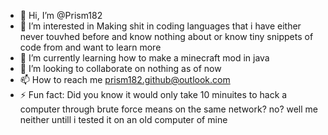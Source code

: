 - 👋 Hi, I’m @Prism182
- 👀 I’m interested in Making shit in coding languages that i have either never touvhed before and know nothing about or know tiny snippets of code from and want to learn more 
- 🌱 I’m currently learning how to make a minecraft mod in java
- 💞️ I’m looking to collaborate on nothing as of now
- 📫 How to reach me prism182.github@outlook.com
- ⚡ Fun fact: Did you know it would only take 10 minuites to hack a computer through brute force means on the same network? no? well me neither untill i tested it on an old computer of mine

<!---
Prism182/Prism182 is a ✨ special ✨ repository because its `README.md` (this file) appears on your GitHub profile.
You can click the Preview link to take a look at your changes.
--->
